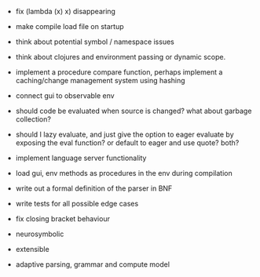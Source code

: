 - fix (lambda (x) x) disappearing
- make compile load file on startup
- think about potential symbol / namespace issues
- think about clojures and environment passing or dynamic scope.
- implement a procedure compare function, perhaps implement a caching/change management system using hashing
- connect gui to observable env

- should code be evaluated when source is changed? what about garbage collection?
- should I lazy evaluate, and just give the option to eager evaluate by exposing the eval function? or default to eager and use quote? both?
- implement language server functionality
- load gui, env methods as procedures in the env during compilation

- write out a formal definition of the parser in BNF
- write tests for all possible edge cases
- fix closing bracket behaviour

- neurosymbolic
- extensible
- adaptive parsing, grammar and compute model
